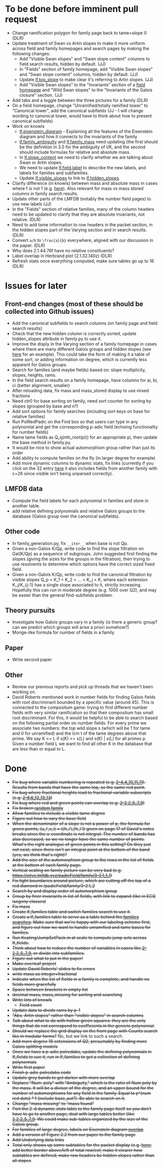 # To be done before imminent pull request

 * Change ramification polygon for family page back to tame=slope 0 (DLR)
 * Update treatment of Swan vs Artin slopes to make it more uniform across field and family homepages and search pages by making the following changes:
   * Add "Visible Swan slopes" and "Swan slope content" columns to field search results, hidden by default.  (JJ)
   * In "Fields" section of family homepage, add "Visible Swan slopes" and "Swan slope content" columns, hidden by default. (JJ)
   * Update [lf.top_slope](https://olive.lmfdb.xyz/knowledge/show/lf.top_slope) to make clear it's referring to Artin slopes. (JJ)
   * Add "Visible Swan slopes" to the "Invariants" section of a [field homepage](https://olive.lmfdb.xyz/padicField/2.1.16.71a1.913) and "Wild Swan slopes" to the "Invariants of the Galois closure" section.  (JJ)
 * Add tabs and a toggle between the three pictures for a family (DLR)
 * On a field homepage, change "Unramified/totally ramified tower" to "Canonical tower", add the canonical subfields  (JJ - I will change wording to canonical tower, would have to think about how to present canonical subfields)
 * Work on knowls
   * [lf.eisenstein_diagram](https://olive.lmfdb.xyz/knowledge/edit/lf.eisenstein_diagram) - Explaining all the features of the Eisenstein diagram and how it connects to the invariants of the family
   * [lf.family_ambiguity](https://olive.lmfdb.xyz/knowledge/edit/lf.family_ambiguity) and [lf.family_mass](https://olive.lmfdb.xyz/knowledge/edit/lf.family_mass) need updating (the first should be the definition in 3.5 for the ambiguity of I/K, and the second should include formulas for relative and absolute mass.
   * In [lf.slope_content](https://olive.lmfdb.xyz/knowledge/edit/lf.slope_content) we need to clarify whether we are talking about Swan or Artin slopes.
   * We need to update [lf.field.label](https://olive.lmfdb.xyz/knowledge/edit/lf.field.label) to describe the new labels, and labels for families and subfamilies.
   * Update [lf.visible_slopes](https://olive.lmfdb.xyz/knowledge/show/lf.visible_slopes) to link to [lf.hidden_slopes](https://olive.lmfdb.xyz/knowledge/show/lf.hidden_slopes).
 * Clarify difference (in knowls) between mass and absolute mass in cases where f is not 1 (e.g. [here](https://olive.lmfdb.xyz/padicField/family/2.2.8.54a)).  Also relevant for mass vs mass stored columns in family search results.
 * Update other parts of the LMFDB (notably the number field pages) to use new labels (JJ)
 * In the "Fields" section of relative families, many of the column headers need to be updated to clarify that they are absolute invariants, not relative. (DLR)
 * Need to add tame information to row headers in the packet section, in the hidden slopes part of the Varying section and in search results. (DLR)
 * Convert `a/b` to `\frac{a}{b}` everywhere, aligned with our discussion in the paper. (DLR)
 * Why does 2.1.44.76f have no relative constituents?
 * Label overlap in Herbrand plot (2.1.32.140z) (DLR)
 * Refresh stats once everything computed, make sure tables go up to 16 (DLR)

# Issues for later

## Front-end changes (most of these should be collected into Github issues)
 * Add the canonical subfields to search columns (on family page and field search results)
 * Check that the new hidden column is correctly sorted, update hidden_slopes attribute in family.py to use it.
 * Improve the disply in the Varying section of a family homepage in cases where there are many different Galois groups and hidden slopes (see [here](https://olive.lmfdb.xyz/padicField/family/2.2.8.54a) for an example).  This could take the form of making it a table of some sort, or adding information on degree, which is currently less apparent for Galois groups.
 * Search for families (and maybe fields) based on: slope multiplicity, slopes, heights, rams.
 * In the field search results on a family homepage, have columns for ai, bi, ci (better alignment, smaller)
 * After reloading data, fix mass and mass_stored display to use mixed fractions
 * Need ctr0 for base sorting on family, need sort counter for sorting by slopes (grouped by base and n?)
 * Add sort options for family searches (including sort keys on base for relative families)
 * Run PolRedPadic on the Find box so that users can type in any polynomial and get the corresponding p-adic field (echoing functionality for number fields)
 * Name tame fields as Q_q(nth_root(pi)) for an appropriate pi, then update the base method in family.py.
 * It would be nice to show actual automorphism group rather than just its order
 * Add ability to compute families on the fly (in larger degree for example)
 * Add more dynamic columns to dynamic stats, fix links (currently if you click on the 32 entry [here](https://olive.lmfdb.xyz/padicField/dynamic_stats?p=2&n=8&visible_quantifier=exactly&visible=[2,+3,+17%2F4]&col1=slopes&totals1=yes&col2=galois_label&totals2=yes&proportions=none) it also includes fields from another family with c=26 since visible isn't being unparsed correctly).


## LMFDB data

 * Compute the field labels for each polynomial in families and store in another table.
 * add relative defining polynomials and relative Galois groups to the database (Galois group over the canonical subfields).

## Other code

 * In family_generation.py, fix `__iter__` when base is not Qp.
 * Given a non-Galois K/Qp, write code to find the slope filtration on Gal(K/Qp) as a sequence of subgroups.  John suggested first finding the slopes (giving the sizes for the groups in the filtration), then trying to use resolvents to determine which options have the correct sized fixed field.
 * Given a non-Galois K/Qp, write code to find the canonical filtration by visible slopes Q_p < K_1 < K_2 < ... < K_j < K, where each extension K_j/K_{j-1} has a single slope associated to it, strictly increasing.  Hopefully this can run in moderate degree (e.g. 1000 over Q2), and may be easier than the general find-subfields problem.

## Theory pursuits

 * Investigate how Galois groups vary in a family (is there a generic group?  can we predict which groups will arise a priori somehow?)
  * Monge-like formula for number of fields in a family

## Paper

 * Write second paper

## Other

 * Review our previous reports and pick up threads that we haven't been working on.
 * David Roberts mentioned work in number fields for finding Galois fields with root discriminant bounded by a specific value (around 45).  This is connected to the compositum game: trying to find different number fields with very similar ramification so that their compositum has small root discriminant.  For this, it would be helpful to be able to search based on the following partial order on number fields: For every prime we associate two numbers: the top wild slope s (which will be 1 for tame and 0 for unramified) and the lcm t of the tame degrees above that prime.  We say K <= L if s(K) <= s(L) and s(K) | s(L) for all primes p.  Given a number field L we want to find all other K in the database that are less than or equal to L.

# Done

 * ~~Fix bug where variable numbering is repeated (e.g. [2-4.4_10_11_11](https://olive.lmfdb.xyz/padicField/family/2-4.4_10_11_11)).  Results from bands that have the same top, so the same red point.~~
 * ~~Fix bug where fractional heights lead to fractional variable subscripts (e.g. [2-6.6_12_13_13](https://olive.lmfdb.xyz/padicField/family/2-6.6_12_13_13))~~
 * ~~Fix bug where red and green points can overlap (e.g. [2-2.2_5_7_9](https://olive.lmfdb.xyz/padicField/family/2-2.2_5_7_9))~~
 * ~~Fix broken [random family](https://olive.lmfdb.xyz/padicField/families/?n=8&search_type=Random)~~
 * ~~Allow families to include a visible tame degree~~
 * ~~Figure out how to vary the base field~~
 * ~~When the denominator of a slope is not a power of p, the formula for green points, (u_i′,v_i) = (⟨h_i′⟩,⌈h_i′⌉) given on page 17 of David's notes breaks since the u-coordinate is not integral.  The number of bands has also decreased, so we no longer have the same number of points.  What's the right analogue of green points in this setting?  Do they just not exist, since there isn't an integral point at the bottom of the band (yes, we think that's right)?~~
 * ~~Add the size of the automorphism group to the rows in the list of fields at the bottom of each family page.~~
 * ~~Vertical scaling on family picture can be very bad (e.g. https://olive.lmfdb.xyz/padicField/family/3-2.1_1_1)~~
 * ~~Fix tight boundaries around picture, which are cutting off the top of a red diamond in /padicField/family/3-2.1_2~~
 * ~~Search by and display order of automorphism group~~
 * ~~Group by finer invariants in list of fields, with link to expand (like in ECQ isogeny classes)~~
 * ~~Fix mass~~
 * ~~Create lf_families table and switch families search to use it.~~
 * ~~Create a lf_families table to serve as a table behind the [families searches](https://olive.lmfdb.xyz/padicField/families/).  Make sure that we're happy with our labeling scheme first, and figure out how we want to handle unramified and tame bases for families.~~
 * ~~Run Keating/JumpSetPack.m at scale to compute jump sets across lf_fields.~~
 * ~~Think about how to reduce the number of variables in cases like [2-2.2_5_7_9](https://olive.lmfdb.xyz/padicField/family/2-2.2_5_7_9), or divide into subfamilies.~~
 * ~~Figure out what to put in the paper!~~
 * ~~Make overleaf project~~
 * ~~Update David Roberts' slides to fix errors~~
 * ~~write mass as integer+fractional~~
 * ~~Indicate when the list of fields in a family is complete, and handle no fields more gracefully~~
 * ~~Space between brackets in empty list~~
 * ~~decimal mass, mass_missing for sorting and searching~~
 * ~~Write lots of knowls~~
   * ~~Field count~~
 * ~~Update data to divide rams by p-1~~
 * ~~"Abs. Artin slopes" rather than "visible slopes" in search columns~~
 * ~~Talk about what to do with hollow green squares: they are the only things that do not correspond to coefficients in the generic polynomial.~~
 * ~~Should we replace the grid display on the front page with Counts search like in modular forms?~~ No, but we link to such a search.
 * ~~Add more degree 16 extensions of Q2, presumably by finding more Galois splitting models~~
 * ~~Once we have a p-adic polredabs, update the defining polynomials in lf_fields to use it, run in lf_families to get a collection of defining polynomials~~
 * ~~Write first paper~~
 * ~~Finish p-adic polredabs code~~
 * ~~Update grey bands to get darker with more overlap~~
 * ~~Replace "Num. poly" with "Ambiguity," which is the ratio of Num poly by the mass.  It will be a divisor of the degree, and an upper bound for the number of automorphisms for any field in the family.  Equal to p^(num red dots) * f (include base_aut?).  Be able to search on it.~~
 * ~~Change "mass missing" to "mass found"~~
 * ~~Port the 2-d dynamic stats table to the family page itself so you don't have to go to another page; deal with large tables better (like [2.2.2_5_7_9](https://olive.lmfdb.xyz/padicField/dynamic_stats?p=2&n=16&visible_quantifier=exactly&visible=[2,+7%2F2,+9%2F2,+11%2F2]&col1=slopes&totals1=yes&col2=galois_label&totals2=yes&proportions=none).  We could make sub-tables organized by the size of the Galois group.~~
 * ~~For families of large degree, labels on Eisenstein diagram [overlap](https://olive.lmfdb.xyz/padicField/family/2.1.44.130a)~~
 * ~~Add a version of Figure 2.2 from our paper to the family page~~
 * ~~Add Underlying data links~~
 * ~~Total only shows up some subtables for the packet display (e.g. [here](https://olive.lmfdb.xyz/padicField/family/2.1.16.71a); add better border above/left of total row/col; make it clearer how subtables are defined; make row headers be hidden slopes rather than all slopes~~
 
